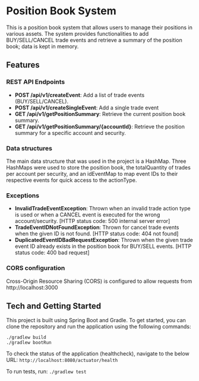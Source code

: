 # Position Book System

This is a position book system that allows users to manage their positions in various assets. 
The system provides functionalities to add BUY/SELL/CANCEL trade events and retrieve a summary of the position book; data is kept in memory.

## Features

### REST API Endpoints
- **POST /api/v1/createEvent**: Add a list of trade events (BUY/SELL/CANCEL).
- **POST /api/v1/createSingleEvent**: Add a single trade event
- **GET /api/v1/getPositionSummary**: Retrieve the current position book summary.
- **GET /api/v1/getPositionSummary/{accountId}**: Retrieve the position summary for a specific account and security.

### Data structures
The main data structure that was used in the project is a HashMap. 
Three HashMaps were used to store the position book, the totalQuantity of trades per account per security, and an idEventMap to map event IDs to their respective events for quick access to the actionType.

### Exceptions
- **InvalidTradeEventException**: Thrown when an invalid trade action type is used or when a CANCEL event is executed for the wrong account/security. [HTTP status code: 500 internal server error]
- **TradeEventIDNotFoundException**: Thrown for cancel trade events when the given ID is not found. [HTTP status code: 404 not found]
- **DuplicatedEventIDBadRequestException**: Thrown when the given trade event ID already exists in the position book for BUY/SELL events. [HTTP status code: 400 bad request]

### CORS configuration
Cross-Origin Resource Sharing (CORS) is configured to allow requests from http://localhost:3000

## Tech and Getting Started
This project is built using Spring Boot and Gradle. To get started, you can clone the repository and run the application using the following commands:

```
./gradlew build
./gradlew bootRun
```

To check the status of the application (healthcheck), navigate to the below URL:
`http://localhost:8080/actuator/health`

To run tests, run:
`./gradlew test`